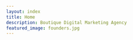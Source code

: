 ```yaml
---
layout: index
title: Home
description: Boutique Digital Marketing Agency
featured_image: founders.jpg
---
```




